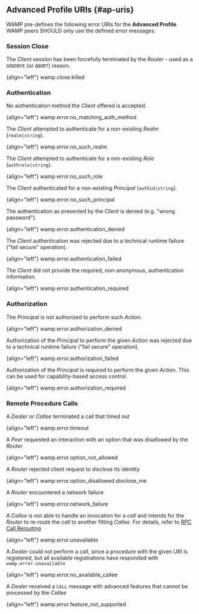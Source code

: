 ## Advanced Profile URIs {#ap-uris}

WAMP pre-defines the following error URIs for the **Advanced Profile**. WAMP peers SHOULD only use the defined error messages.

### Session Close

The *Client* session has been forcefully terminated by the *Router* - used as a `GOODBYE` (or `ABORT`) reason.

{align="left"}
        wamp.close.killed

### Authentication

No authentication method the *Client* offered is accepted.

{align="left"}
        wamp.error.no_matching_auth_method

The *Client* attempted to authenticate for a non-existing *Realm* (`realm|string`).

{align="left"}
        wamp.error.no_such_realm

The *Client* attempted to authenticate for a non-existing *Role* (`authrole|string`).

{align="left"}
        wamp.error.no_such_role

The *Client* authenticated for a non-existing *Principal* (`authid|string`).

{align="left"}
        wamp.error.no_such_principal

The authentication as presented by the *Client* is denied (e.g. "wrong password").

{align="left"}
        wamp.error.authentication_denied

The *Client* authentication was rejected due to a technical runtime failure ("fail secure" operation).

{align="left"}
        wamp.error.authentication_failed

The *Client* did not provide the required, non-anonymous, authentication information.

{align="left"}
        wamp.error.authentication_required

### Authorization

The *Principal* is not authorized to perform such *Action*.

{align="left"}
        wamp.error.authorization_denied

Authorization of the *Principal* to perform the given *Action* was rejected due to a technical runtime failure ("fail secure" operation).

{align="left"}
        wamp.error.authorization_failed

Authorization of the *Principal* is required to perform the given *Action*. This can be used for capability-based access control.

{align="left"}
        wamp.error.authorization_required

### Remote Procedure Calls

A *Dealer* or *Callee* terminated a call that timed out

{align="left"}
        wamp.error.timeout

A *Peer* requested an interaction with an option that was disallowed by the *Router*

{align="left"}
        wamp.error.option_not_allowed

A *Router* rejected client request to disclose its identity

{align="left"}
        wamp.error.option_disallowed.disclose_me

A *Router* encountered a network failure

{align="left"}
        wamp.error.network_failure

A *Callee* is not able to handle an invocation for a *call* and intends for the *Router* to re-route the *call* to another fitting *Callee*. For details, refer to [RPC Call Rerouting](ap_rpc_call_rerouting.md)

{align="left"}
        wamp.error.unavailable

A *Dealer* could not perform a call, since a procedure with the given URI is registered, but all available registrations have responded with `wamp.error.unavailable`

{align="left"}
        wamp.error.no_available_callee

A *Dealer* received a `CALL` message with advanced features that cannot be processed by the *Callee*

{align="left"}
        wamp.error.feature_not_supported

